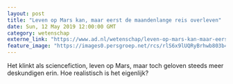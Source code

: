 ```yaml
---
layout: post
title: "Leven op Mars kan, maar eerst de maandenlange reis overleven"
date: Sun, 12 May 2019 12:00:00 GMT
category: wetenschap
externe_link: "https://www.ad.nl/wetenschap/leven-op-mars-kan-maar-eerst-de-maandenlange-reis-overleven~a9653077/"
feature_image: "https://images0.persgroep.net/rcs/rlS6x9lUQRyBrhwb803b4jxfWyc/diocontent/145751306/_fitwidth/400/?appId=21791a8992982cd8da851550a453bd7f&quality=0.7"
---
```


Het klinkt als sciencefiction, leven op Mars, maar toch geloven steeds meer deskundigen erin. Hoe realistisch is het eigenlijk?
